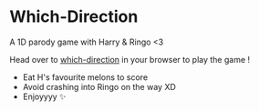 # Which-Direction
A 1D parody game with Harry &amp; Ringo &lt;3

Head over to [which-direction](https://which-direction.vercel.app) in your browser to play the game !

- Eat H's favourite melons to score
- Avoid crashing into Ringo on the way XD
- Enjoyyyy ✨
